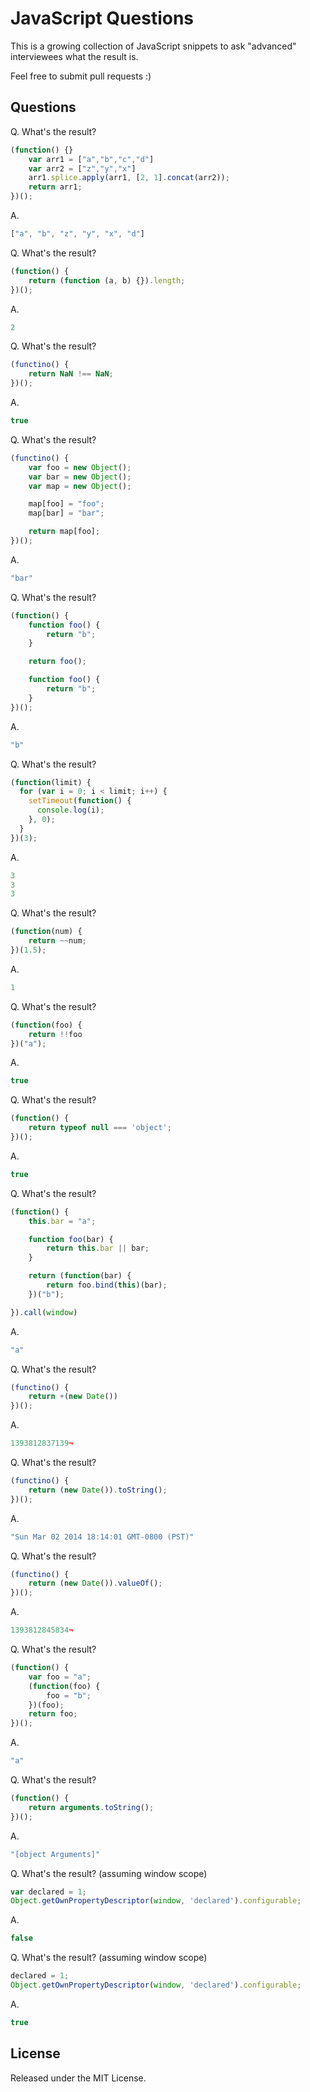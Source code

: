 # JavaScript Questions

This is a growing collection of JavaScript snippets to ask "advanced" interviewees what the result is.

Feel free to submit pull requests :)

## Questions

Q. What's the result?

```javascript
(function() {}
    var arr1 = ["a","b","c","d"]
    var arr2 = ["z","y","x"]
    arr1.splice.apply(arr1, [2, 1].concat(arr2));
    return arr1;
})();
```

A.

```javascript
["a", "b", "z", "y", "x", "d"]
```

Q. What's the result?

```javascript
(function() {
    return (function (a, b) {}).length;
})();
```

A.

```javascript
2
```

Q. What's the result?

```javascript
(functino() {
    return NaN !== NaN;
})();
```

A.

```javascript
true
```

Q. What's the result?

```javascript
(functino() {
    var foo = new Object();
    var bar = new Object();
    var map = new Object();

    map[foo] = "foo";
    map[bar] = "bar";

    return map[foo];
})();
```

A.

```javascript
"bar"
```

Q. What's the result?

```javascript
(function() {
    function foo() {
        return "b";
    }

    return foo();

    function foo() {
        return "b";
    }
})();
```

A.

```javascript
"b"
```

Q. What's the result?

```javascript
(function(limit) {
  for (var i = 0; i < limit; i++) {
    setTimeout(function() {
      console.log(i);
    }, 0);
  }
})(3);
```

A.

```javascript
3
3
3
```

Q. What's the result?

```javascript
(function(num) {
    return ~~num;
})(1.5);
```

A.

```javascript
1
```

Q. What's the result?

```javascript
(function(foo) {
    return !!foo
})("a");
```

A.

```javascript
true
```

Q. What's the result?

```javascript
(function() {
    return typeof null === 'object';
})();
```

A.

```javascript
true
```

Q. What's the result?

```javascript
(function() {
    this.bar = "a";

    function foo(bar) {
        return this.bar || bar;
    }

    return (function(bar) {
        return foo.bind(this)(bar);
    })("b");

}).call(window)
```

A.

```javascript
"a"
```

Q. What's the result?

```javascript
(functino() {
    return +(new Date())
})();
```

A.

```javascript
1393812837139¬
```

Q. What's the result?

```javascript
(functino() {
    return (new Date()).toString();
})();
```

A.

```javascript
"Sun Mar 02 2014 18:14:01 GMT-0800 (PST)"
```

Q. What's the result?

```javascript
(functino() {
    return (new Date()).valueOf();
})();
```

A.

```javascript
1393812845834¬
```

Q. What's the result?

```javascript
(function() {
    var foo = "a";
    (function(foo) {
        foo = "b";
    })(foo);
    return foo;
})();
```

A.

```javascript
"a"
```

Q. What's the result?

```javascript
(function() {
    return arguments.toString();
})();
```

A.

```javascript
"[object Arguments]"
```

Q. What's the result? (assuming window scope)

```javascript
var declared = 1;
Object.getOwnPropertyDescriptor(window, 'declared').configurable;
```

A.

```javascript
false
```

Q. What's the result? (assuming window scope)

```javascript
declared = 1;
Object.getOwnPropertyDescriptor(window, 'declared').configurable;
```

A.

```javascript
true
```

## License

Released under the MIT License.
